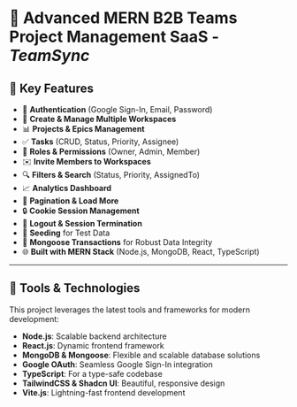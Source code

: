 # 🌟 Advanced MERN B2B Teams Project Management SaaS - *TeamSync*  


## 🌟 Key Features  

- 🔐 **Authentication** (Google Sign-In, Email, Password)  
- 🏢 **Create & Manage Multiple Workspaces**  
- 📊 **Projects & Epics Management**  
- ✅ **Tasks** (CRUD, Status, Priority, Assignee)  
- 👥 **Roles & Permissions** (Owner, Admin, Member)  
- ✉️ **Invite Members to Workspaces**  
- 🔍 **Filters & Search** (Status, Priority, AssignedTo)  
- 📈 **Analytics Dashboard**  
- 📅 **Pagination & Load More**  
- 🔒 **Cookie Session Management**  
- 🚪 **Logout & Session Termination**  
- 🌱 **Seeding** for Test Data  
- 💾 **Mongoose Transactions** for Robust Data Integrity  
- 🌐 **Built with MERN Stack** (Node.js, MongoDB, React, TypeScript)  

---

## 🚀 Tools & Technologies  

This project leverages the latest tools and frameworks for modern development:  

- **Node.js**: Scalable backend architecture  
- **React.js**: Dynamic frontend framework  
- **MongoDB & Mongoose**: Flexible and scalable database solutions  
- **Google OAuth**: Seamless Google Sign-In integration  
- **TypeScript**: For a type-safe codebase  
- **TailwindCSS & Shadcn UI**: Beautiful, responsive design  
- **Vite.js**: Lightning-fast frontend development  


 

